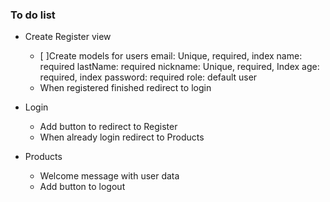 ### To do list

- Create Register view

  - [ ]Create models for users
    email: Unique, required, index
    name: required
    lastName: required
    nickname: Unique, required, Index
    age: required, index
    password: required
    role: default user
  - When registered finished redirect to login

- Login

  - Add button to redirect to Register
  - When already login redirect to Products

- Products
  - Welcome message with user data
  - Add button to logout
